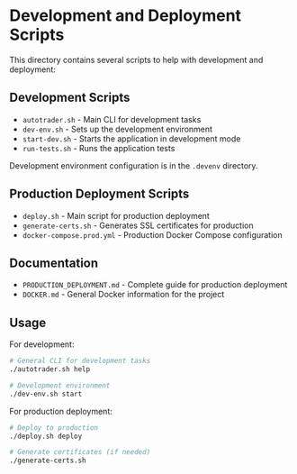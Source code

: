 # Development and Deployment Scripts

This directory contains several scripts to help with development and deployment:

## Development Scripts

- `autotrader.sh` - Main CLI for development tasks
- `dev-env.sh` - Sets up the development environment
- `start-dev.sh` - Starts the application in development mode
- `run-tests.sh` - Runs the application tests

Development environment configuration is in the `.devenv` directory.

## Production Deployment Scripts

- `deploy.sh` - Main script for production deployment
- `generate-certs.sh` - Generates SSL certificates for production
- `docker-compose.prod.yml` - Production Docker Compose configuration

## Documentation

- `PRODUCTION_DEPLOYMENT.md` - Complete guide for production deployment
- `DOCKER.md` - General Docker information for the project

## Usage

For development:
```bash
# General CLI for development tasks
./autotrader.sh help

# Development environment
./dev-env.sh start
```

For production deployment:
```bash
# Deploy to production
./deploy.sh deploy

# Generate certificates (if needed)
./generate-certs.sh
```
